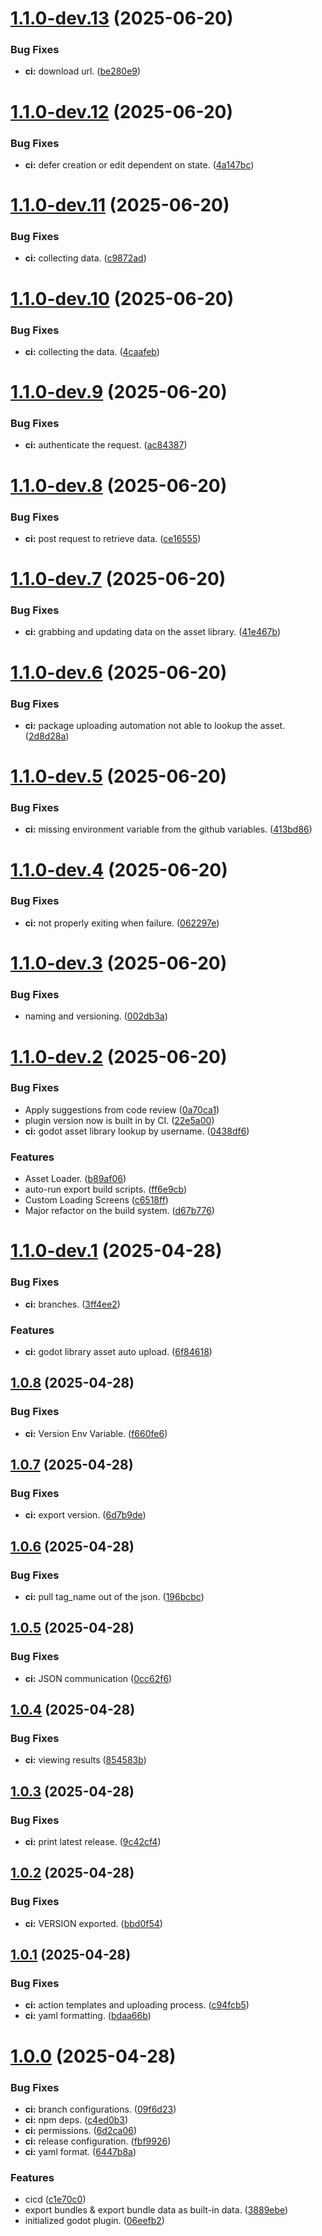 # [1.1.0-dev.13](https://github.com/GDBuildSystem/GDBuildSystem/compare/v1.1.0-dev.12...v1.1.0-dev.13) (2025-06-20)


### Bug Fixes

* **ci:** download url. ([be280e9](https://github.com/GDBuildSystem/GDBuildSystem/commit/be280e9cc29f9ba9748534f5e37540739513d173))

# [1.1.0-dev.12](https://github.com/GDBuildSystem/GDBuildSystem/compare/v1.1.0-dev.11...v1.1.0-dev.12) (2025-06-20)


### Bug Fixes

* **ci:** defer creation or edit dependent on state. ([4a147bc](https://github.com/GDBuildSystem/GDBuildSystem/commit/4a147bc99f27f24809264d79c77385a3423c45e1))

# [1.1.0-dev.11](https://github.com/GDBuildSystem/GDBuildSystem/compare/v1.1.0-dev.10...v1.1.0-dev.11) (2025-06-20)


### Bug Fixes

* **ci:** collecting data. ([c9872ad](https://github.com/GDBuildSystem/GDBuildSystem/commit/c9872ad3086497e0724e8bb88fdd9c95e80cdc6e))

# [1.1.0-dev.10](https://github.com/GDBuildSystem/GDBuildSystem/compare/v1.1.0-dev.9...v1.1.0-dev.10) (2025-06-20)


### Bug Fixes

* **ci:** collecting the data. ([4caafeb](https://github.com/GDBuildSystem/GDBuildSystem/commit/4caafebc3f1d17f557b01132f74b4f49b12fb4f6))

# [1.1.0-dev.9](https://github.com/GDBuildSystem/GDBuildSystem/compare/v1.1.0-dev.8...v1.1.0-dev.9) (2025-06-20)


### Bug Fixes

* **ci:** authenticate the request. ([ac84387](https://github.com/GDBuildSystem/GDBuildSystem/commit/ac843874d6519c09535998db325228c3327f9bef))

# [1.1.0-dev.8](https://github.com/GDBuildSystem/GDBuildSystem/compare/v1.1.0-dev.7...v1.1.0-dev.8) (2025-06-20)


### Bug Fixes

* **ci:** post request to retrieve data. ([ce16555](https://github.com/GDBuildSystem/GDBuildSystem/commit/ce165559f5f3f1b568350ac5d3a5c6b94490a371))

# [1.1.0-dev.7](https://github.com/GDBuildSystem/GDBuildSystem/compare/v1.1.0-dev.6...v1.1.0-dev.7) (2025-06-20)


### Bug Fixes

* **ci:**  grabbing and updating data on the asset library. ([41e467b](https://github.com/GDBuildSystem/GDBuildSystem/commit/41e467bc0eca278da319743a2e4eb298c6f6626d))

# [1.1.0-dev.6](https://github.com/GDBuildSystem/GDBuildSystem/compare/v1.1.0-dev.5...v1.1.0-dev.6) (2025-06-20)


### Bug Fixes

* **ci:** package uploading automation not able to lookup the asset. ([2d8d28a](https://github.com/GDBuildSystem/GDBuildSystem/commit/2d8d28ae3d2e9e980a097b9fa13827f3ea3987c7))

# [1.1.0-dev.5](https://github.com/GDBuildSystem/GDBuildSystem/compare/v1.1.0-dev.4...v1.1.0-dev.5) (2025-06-20)


### Bug Fixes

* **ci:** missing environment variable from the github variables. ([413bd86](https://github.com/GDBuildSystem/GDBuildSystem/commit/413bd866ef3c59a0f5826b29d321f03597b4329e))

# [1.1.0-dev.4](https://github.com/GDBuildSystem/GDBuildSystem/compare/v1.1.0-dev.3...v1.1.0-dev.4) (2025-06-20)


### Bug Fixes

* **ci:** not properly exiting when failure. ([062297e](https://github.com/GDBuildSystem/GDBuildSystem/commit/062297e75e00fb0d7e2e665de1bb1dc498db7070))

# [1.1.0-dev.3](https://github.com/GDBuildSystem/GDBuildSystem/compare/v1.1.0-dev.2...v1.1.0-dev.3) (2025-06-20)


### Bug Fixes

* naming and versioning. ([002db3a](https://github.com/GDBuildSystem/GDBuildSystem/commit/002db3a040eccc3d21f7bbd92a2e9ed0c18fc4b5))

# [1.1.0-dev.2](https://github.com/GDBuildSystem/GDBuildSystem/compare/v1.1.0-dev.1...v1.1.0-dev.2) (2025-06-20)


### Bug Fixes

* Apply suggestions from code review ([0a70ca1](https://github.com/GDBuildSystem/GDBuildSystem/commit/0a70ca1f406aeb76a0e394f82db414ddff67dc5e))
* plugin version now is built in by CI. ([22e5a00](https://github.com/GDBuildSystem/GDBuildSystem/commit/22e5a00d4aa665bc4480246b9ee45ab0f616ee12))
* **ci:** godot asset library lookup by username. ([0438df6](https://github.com/GDBuildSystem/GDBuildSystem/commit/0438df6418ecc974f3804b38b745db672b516d82))


### Features

* Asset Loader. ([b89af06](https://github.com/GDBuildSystem/GDBuildSystem/commit/b89af067d0d6ccf3bbf0d873492eb84f1fc4b2fe))
* auto-run export build scripts. ([ff6e9cb](https://github.com/GDBuildSystem/GDBuildSystem/commit/ff6e9cbc9ce3084e960701a1c6e13750649cc588))
* Custom Loading Screens ([c6518ff](https://github.com/GDBuildSystem/GDBuildSystem/commit/c6518ffd5e9d0ea25403b0e56bdd5e5dccd5e50a))
* Major refactor on the build system. ([d67b776](https://github.com/GDBuildSystem/GDBuildSystem/commit/d67b776e419ac11ea9d5932d52154ea8c3a01e88))

# [1.1.0-dev.1](https://github.com/GDBuildSystem/GDBuildSystem/compare/v1.0.8...v1.1.0-dev.1) (2025-04-28)


### Bug Fixes

* **ci:** branches. ([3ff4ee2](https://github.com/GDBuildSystem/GDBuildSystem/commit/3ff4ee23ade049ca29546f3277496366f2095b5f))


### Features

* **ci:** godot library asset auto upload. ([6f84618](https://github.com/GDBuildSystem/GDBuildSystem/commit/6f84618df473feed3eb4e27c4b7ec23d79d903c5))

## [1.0.8](https://github.com/GDBuildSystem/GDBuildSystem/compare/v1.0.7...v1.0.8) (2025-04-28)


### Bug Fixes

* **ci:** Version Env Variable. ([f660fe6](https://github.com/GDBuildSystem/GDBuildSystem/commit/f660fe6cd4d6fd3767e21ea3b28041ec8cbed3b4))

## [1.0.7](https://github.com/GDBuildSystem/GDBuildSystem/compare/v1.0.6...v1.0.7) (2025-04-28)


### Bug Fixes

* **ci:** export version. ([6d7b9de](https://github.com/GDBuildSystem/GDBuildSystem/commit/6d7b9de2635437e485d19642c0fceec99dcc92de))

## [1.0.6](https://github.com/GDBuildSystem/GDBuildSystem/compare/v1.0.5...v1.0.6) (2025-04-28)


### Bug Fixes

* **ci:** pull tag_name out of the json. ([196bcbc](https://github.com/GDBuildSystem/GDBuildSystem/commit/196bcbc2affb23bd8b2728a42c6678c5f1944fa9))

## [1.0.5](https://github.com/GDBuildSystem/GDBuildSystem/compare/v1.0.4...v1.0.5) (2025-04-28)


### Bug Fixes

* **ci:** JSON communication ([0cc62f6](https://github.com/GDBuildSystem/GDBuildSystem/commit/0cc62f69759c67079d3e3a419acb0cb42fb884c7))

## [1.0.4](https://github.com/GDBuildSystem/GDBuildSystem/compare/v1.0.3...v1.0.4) (2025-04-28)


### Bug Fixes

* **ci:** viewing results ([854583b](https://github.com/GDBuildSystem/GDBuildSystem/commit/854583be08400211317ae6c89447431ad7eb159e))

## [1.0.3](https://github.com/GDBuildSystem/GDBuildSystem/compare/v1.0.2...v1.0.3) (2025-04-28)


### Bug Fixes

* **ci:** print latest release. ([9c42cf4](https://github.com/GDBuildSystem/GDBuildSystem/commit/9c42cf4caaed85797accc6975d42e9fd2af57604))

## [1.0.2](https://github.com/GDBuildSystem/GDBuildSystem/compare/v1.0.1...v1.0.2) (2025-04-28)


### Bug Fixes

* **ci:** VERSION exported. ([bbd0f54](https://github.com/GDBuildSystem/GDBuildSystem/commit/bbd0f54503b8c704d255516b62d69898dfc488c4))

## [1.0.1](https://github.com/GDBuildSystem/GDBuildSystem/compare/v1.0.0...v1.0.1) (2025-04-28)


### Bug Fixes

* **ci:** action templates and uploading process. ([c94fcb5](https://github.com/GDBuildSystem/GDBuildSystem/commit/c94fcb54ae0f96d91d22971868d8f258e6439ce0))
* **ci:** yaml formatting. ([bdaa66b](https://github.com/GDBuildSystem/GDBuildSystem/commit/bdaa66bf5b8eaecc41613e5d0225e54915425ac6))

# [1.0.0](https://github.com/GDBuildSystem/GDBuildSystem/compare/...v1.0.0) (2025-04-28)


### Bug Fixes

* **ci:** branch configurations. ([09f6d23](https://github.com/GDBuildSystem/GDBuildSystem/commit/09f6d234554d1267debaf1397b2c17fcc373ea23))
* **ci:** npm deps. ([c4ed0b3](https://github.com/GDBuildSystem/GDBuildSystem/commit/c4ed0b3763239e2ec5a794038d3f4d29f0ad6621))
* **ci:** permissions. ([6d2ca06](https://github.com/GDBuildSystem/GDBuildSystem/commit/6d2ca06f633c29c2f74fcc07aeaa851a586436d7))
* **ci:** release configuration. ([fbf9926](https://github.com/GDBuildSystem/GDBuildSystem/commit/fbf9926821c929b99e440cd1586a4155050bd047))
* **ci:** yaml format. ([6447b8a](https://github.com/GDBuildSystem/GDBuildSystem/commit/6447b8a6ae955dd728f08c8b94a4a594aa7f23d6))


### Features

* cicd ([c1e70c0](https://github.com/GDBuildSystem/GDBuildSystem/commit/c1e70c0a9aef58f5de8453f5aa397e860a65e476))
* export bundles & export bundle data as built-in data. ([3889ebe](https://github.com/GDBuildSystem/GDBuildSystem/commit/3889ebedf7316497225ef9d7299716fd74fddf52))
* initialized godot plugin. ([06eefb2](https://github.com/GDBuildSystem/GDBuildSystem/commit/06eefb236a45c51dba5658c49e437ff70210f14c))
